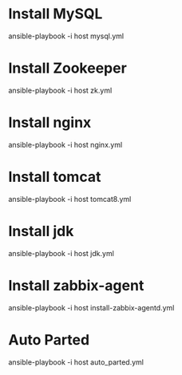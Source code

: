 # Install MySQL
ansible-playbook -i host mysql.yml
# Install Zookeeper
ansible-playbook -i host zk.yml
# Install nginx
ansible-playbook -i host nginx.yml
# Install tomcat
ansible-playbook -i host tomcat8.yml
# Install jdk
ansible-playbook -i host jdk.yml
# Install zabbix-agent
ansible-playbook -i host install-zabbix-agentd.yml
# Auto Parted
ansible-playbook -i host auto_parted.yml
